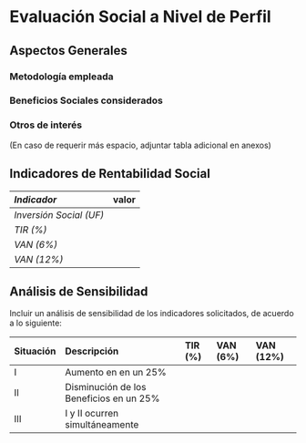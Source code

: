 # Evaluación Social a Nivel de Perfil

## Aspectos Generales

### Metodología empleada

### Beneficios Sociales considerados

### Otros de interés

\(En caso de requerir más espacio, adjuntar tabla adicional en anexos\)

## Indicadores de Rentabilidad Social

| _Indicador_ | valor |
| :--- | :--- |
| _Inversión Social \(UF\)_ |  |
| _TIR \(%\)_ |  |
| _VAN \(6%\)_ |  |
| _VAN \(12%\)_ |  |

## Análisis de Sensibilidad

Incluir un análisis de sensibilidad de los indicadores solicitados, de acuerdo a lo siguiente:

| Situación | Descripción | TIR \(%\) | VAN \(6%\) | VAN \(12%\) |
| :--- | :--- | :--- | :--- | :--- |
| I | Aumento en en un 25% |  |  |  |
| II | Disminución de los Beneficios en un 25% |  |  |  |
| III | I y II ocurren simultáneamente |  |  |  |

